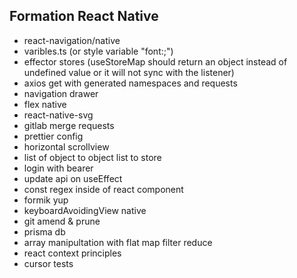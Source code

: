 
## Formation React Native
- react-navigation/native
- varibles.ts (or style variable "font:;")
- effector stores (useStoreMap should return an object instead of undefined value or it will not sync with the listener)
- axios get with generated namespaces and requests
- navigation drawer
- flex native
- react-native-svg
- gitlab merge requests
- prettier config
- horizontal scrollview
- list of object to object list to store
- login with bearer 
- update api on useEffect
- const regex inside of react component
- formik yup
- keyboardAvoidingView native
- git amend & prune
- prisma db
- array manipultation with flat map filter reduce
- react context principles 
- cursor tests
